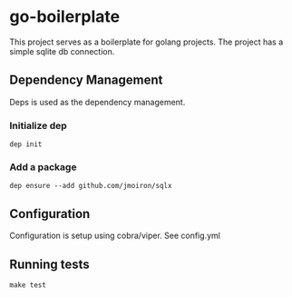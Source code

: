 # go-boilerplate

This project serves as a boilerplate for golang projects. The project has a simple sqlite db connection.

## Dependency Management
Deps is used as the dependency management. 

### Initialize dep
```dep init```

### Add a package
```dep ensure --add github.com/jmoiron/sqlx```

## Configuration
Configuration is setup using cobra/viper. See config.yml 

## Running tests
```make test``` 